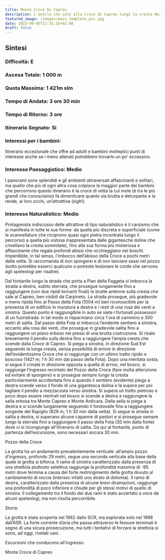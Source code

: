 ```yaml
---
title: Monte Croce Di Capreo
description: L’anello che sale alla Croce di Capreo lungo la cresta Nord Ovest per discendere lungo la valle del Rapiglio è una splendida escursione che attraversa alcune delle zone più affascinanti dei Lepini. Si tratta di un percorso vario e non molto faticoso anche se non breve e con un dislivello in salita non trascurabile.
featured_image: /images/main_template_pic.jpg
date: 2023-09-05T11:31:16+02:00
draft: false
---
```



## Sintesi
### Difficoltà: E
### Ascesa Totale: 1 000 m
### Quota Massima: 1 421m slm
### Tempo di Andata: 3 ore 30 min
### Tempo di Ritorno: 3 ore
### Itinerario Segnato: Si
### Interessi per i bambini:
 Itinerario eccezionale che offre ad adulti e bambini molteplici punti di interesse anche  se i meno allenati potrebbero trovarlo un po’ eccessivo.
### Interesse Paesaggistico: Medio
I panorami sono splendidi e gli ambienti attraversati affascinanti e solitari, ma quello che più di ogni altra cosa colpisce la maggior parte dei bambini che percorrono questo itinerario è la croce di vetta la cui mole (è tra le più grandi che conosciamo) fa dimenticare quanto sia brutta e deturpante e la rende, ai loro occhi, un’attrattiva (sigh!). 

### Interesse Naturalistico: Medio
Protagonista indiscusso delle attrattive di tipo naturalistico è il carsismo che si manifesta in tutte le sue forme: da quella più discreta e superficiale (come le scannellature che ricoprono quasi ogni pietra incontrata lungo il percorso) a quella più vistosa (rappresentata dalle gigantesche doline che crivellano la cresta sommitale), fino alla sua forma più misteriosa e affascinante che regala profondi abissi che occhieggiano nei boschi. Imperdibile, in tal senso, l’imbocco dell’abisso della Croce a pochi metri dalla vetta. Si raccomanda di non sporgersi e di non lanciare sassi nel pozzo (sotto potrebbe esserci qualcuno o potreste lesionare le corde che servono agli speleologi per risalire).

Dal fontanile lungo la strada che porta a Pian della Faggeta si imbocca la strada a destra, subito sterrata, che prosegue lungamente fino a raggiungere (con due ripidi tornanti finali) le brutte antenne sulla cresta che sale al Capreo, ben visibili da Carpineto.
La strada prosegue, più gradevole e meno ripida fino al Passo della Fota (1004 m) ben riconoscibile per la presenza di un edificio in muratura a destra e i resti di una rosa dei venti a sinistra. Questo punto è raggiungibile in auto se siete i fortunati possessori di un fuoristrada: in tal modo si risparmiano circa 1 ora di cammino e 300 metri di salita.
Dal passo della Fota si imbocca l’evidente sentiero a sinistra, accanto alla rosa dei venti, che prosegue in gradevole salita fino a raggiungere un piano erboso nei pressi di una brutta costruzione. Si risale brevemente il pendio sulla destra fino a raggiungere l’ampia cresta che scende dalla Croce di Capreo.
Si piega a sinistra, in direzione Sud Est seguendo la lunga cresta, senza possibilità di errore in direzione dell’evidentissima Croce che si raggiunge con un ultimo tratto ripido e boscoso (1421 m; 1 h 30 min dal passo della Fota).
Dopo una meritata sosta, si segue il crinale in direzione opposta a quella di arrivo, nel bosco, si raggiunge l’ingresso recintato del Pozzo della Croce (fare molta attenzione ed evitare di sporgersi) e si prosegue sempre lungo la cresta particolarmente accidentata fino a quando il sentiero (evidente) piega a destra scende verso il fondo di una gigantesca dolina e la supera per poi tagliare il pendio a mezzacosta verso sinistra.
Si supera un tratto pietroso e poco dopo essere rientrati nel bosco si scende a destra a raggiungere la sella erbosa tra Monte Capreo e Monte Ardicara.
Dalla sella si piega a destra e si scende lungamente seguendo il fondovalle fino a raggiungere sorgente del Rapiglio (829 m; 1 h 30 min dalla vetta). Si segue la strada in salita a destra, si superano alcune capanne di pastori e si prosegue sempre lungo la sterrata fino a raggiungere il passo della Fota (30 min dalla fonte) dove ci si ricongiunge all’itinerario di salita.
Da qui al fontanile, punto di partenza dell’escursione, sono necessari ancora 30 min.

 
Pozzo della Croce
 
 



La grotta ha un andamento prevalentemente verticale: all’ampio pozzo d’ingresso, profondo 29 metri, segue una seconda verticale alla base della quale la grotta si biforca.
Il ramo di sinistra caratterizzato dalla presenza di una strettoia piuttosto selettiva raggiunge la profondità massima di   -95 metri dove termina a causa del forte restringimento della grotta dovuto al cambiamento di roccia (intersec infatti uno strato di dolomia).
Il ramo di destra, caratterizzato dalla presenza di alcune brevi diramazioni, raggiunge una profondità di poco inferiore e chiude per gli stessi motivi di quello di sinistra.
Il collegamento tra il fondo dei due rami è stato accertato a voce da alcuni speleologi, ma non risulta percorribile.




Storia: 


La grotta è stata scoperta nel 1962 dallo SCR, ma esplorata solo nel 1968 dall’ASR. La forte corrente d’aria che passa attraverso le fessure terminali è segno di una sicura prosecuzione, ma tutti i tentativi di forzare la strettoia si sono, ad oggi, rivelati vani.




Escursioni che conducono all'ingresso: 

Monte Croce di Capreo







